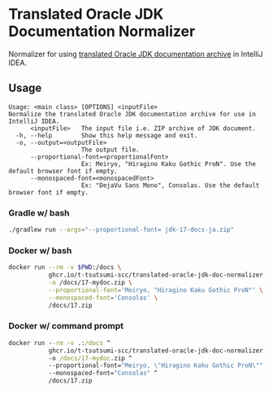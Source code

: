 # Translated Oracle JDK Documentation Normalizer

Normalizer for using [translated Oracle JDK documentation archive](https://www.oracle.com/jp/java/technologies/documentation.html) in IntelliJ IDEA.

## Usage

```
Usage: <main class> [OPTIONS] <inputFile>
Normalize the translated Oracle JDK documentation archive for use in IntelliJ IDEA.
      <inputFile>   The input file i.e. ZIP archive of JDK document.
  -h, --help        Show this help message and exit.
  -o, --output=<outputFile>
                    The output file.
      --proportional-font=<proportionalFont>
                    Ex: Meiryo, "Hiragino Kaku Gothic ProN". Use the default browser font if empty.
      --monospaced-font=<monospacedFont>
                    Ex: "DejaVu Sans Mono", Consolas. Use the default browser font if empty.
```

### Gradle w/ bash

```bash
./gradlew run --args="--proportional-font= jdk-17-docs-ja.zip"
```

### Docker w/ bash

```bash
docker run --rm -v $PWD:/docs \
           ghcr.io/t-tsutsumi-scc/translated-oracle-jdk-doc-normalizer:main \
           -o /docs/17-mydoc.zip \
           --proportional-font='Meiryo, "Hiragino Kaku Gothic ProN"' \
           --monospaced-font='Consolas' \
           /docs/17.zip
```

### Docker w/ command prompt

```cmd
docker run --rm -v .:/docs ^
           ghcr.io/t-tsutsumi-scc/translated-oracle-jdk-doc-normalizer:main ^
           -o /docs/17-mydoc.zip ^
           --proportional-font="Meiryo, \"Hiragino Kaku Gothic ProN\"" ^
           --monospaced-font="Consolas" ^
           /docs/17.zip
```
